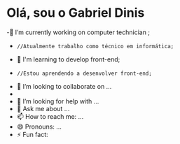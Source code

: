 # Olá, sou o Gabriel Dinis

-🔧 I’m currently working on computer technician ;
-     //Atualmente trabalho como técnico em informática;

- 🌱 I'm learning to develop front-end;
-     //Estou aprendendo a desenvolver front-end;


- 👯 I’m looking to collaborate on ...
- 
- 🤔 I’m looking for help with ...
- 💬 Ask me about ...
- 📫 How to reach me: ...
- 😄 Pronouns: ...
- ⚡ Fun fact: 
